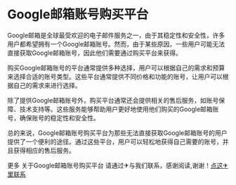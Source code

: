 # Google邮箱账号购买平台

Google邮箱是全球最受欢迎的电子邮件服务之一，由于其稳定性和安全性，许多用户都希望拥有一个Google邮箱账号。然而，由于某些原因，一些用户可能无法直接获取Google邮箱账号，因此他们需要通过购买平台来获得。

购买Google邮箱账号的平台通常提供多种选择，用户可以根据自己的需求和预算来选择合适的账号类型。这些平台通常提供不同价格和功能的账号，让用户可以根据自己的需求来进行选择。

除了提供Google邮箱账号外，购买平台通常还会提供相关的售后服务，如账号保障、技术支持等。这些服务能够帮助用户更好地使用他们购买的Google邮箱账号，确保账号的稳定性和安全性。

总的来说，Google邮箱账号购买平台为那些无法直接获取Google邮箱账号的用户提供了一个便利的途径。通过这些平台，用户可以轻松地获得自己需要的账号，并且获得相应的售后服务。

更多 关于Google邮箱账号购买平台 请通过✈与我们联系，感谢阅读,谢谢！[点这✈里联系](https://abc.k02.cc)